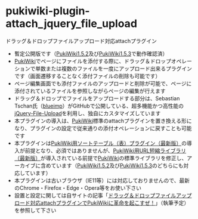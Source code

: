 # pukiwiki-plugin-attach_jquery_file_upload

ドラッグ＆ドロップファイルアップロード対応attachプラグイン

- 暫定公開版です（[PukiWiki1.5.2](https://pukiwiki.osdn.jp/?PukiWiki/Download/1.5.2)及び[PukiWiki1.5.3](https://pukiwiki.osdn.jp/?PukiWiki/Download/1.5.3)で動作確認済）
- [PukiWiki](https://ja.wikipedia.org/wiki/PukiWiki)でページにファイルを添付する際に、ドラッグ＆ドロップオペレーションで単数または複数のファイルを一度にアップロード出来るプラグインです（画面遷移することなく添付ファイルの削除も可能です）
- ページ編集画面でも添付ファイルのアップロードと削除が可能で、ページに添付されているファイルを参照しながらページの編集が行えます
- ドラッグ＆ドロップでファイルをアップロードする部分は、Sebastian Tschan氏（[blueimp](https://github.com/blueimp)）がGitHubで公開している、超多機能かつ高性能の[jQuery-File-Upload](https://github.com/blueimp/jQuery-File-Upload)を利用し、独自にカスタマイズしています
- 本プラグインの導入は、[PukiWiki](https://ja.wikipedia.org/wiki/PukiWiki)標準のattachプラグインを置き換える形になり、プラグインの設定で従来通りの添付オペレーションに戻すことも可能です
- 本プラグインは[PukiWiki用ソートテーブル（表）プラグイン（最新版）](https://dajya-ranger.com/sdm_downloads/sortable-table-plugin/)の導入が前提となり、必須ではありませんが、[PukiWiki用URL短縮ライブラリ（最新版）](https://dajya-ranger.com/sdm_downloads/short-url-library-pkwk153/)が導入されている前提で[PukiWiki](https://ja.wikipedia.org/wiki/PukiWiki)の標準ライブラリを修正し、アーカイブに含めています（[PukiWiki1.5.2](https://pukiwiki.osdn.jp/?PukiWiki/Download/1.5.2)及び[PukiWiki1.5.3](https://pukiwiki.osdn.jp/?PukiWiki/Download/1.5.3)のどちらにも対応しています）
- 本プラグインは古いブラウザ（IE11等）には対応しておりませんので、最新のChrome・Firefox・Edge・Opera等をお使い下さい
- 設置と設定に関しては自サイトの記事「[ドラッグ＆ドロップファイルアップロード対応attachプラグインでPukiWikiに革命を起こすぜ！](https://dajya-ranger.com/pukiwiki/setting-comment-responsive/)」（執筆予定）を参照して下さい
